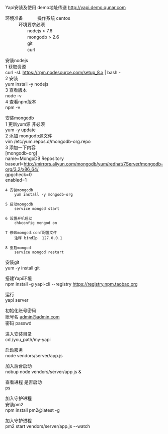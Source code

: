 Yapi安装及使用 demo地址传送  http://yapi.demo.qunar.com  



环境准备
　　　操作系统  centos  
　　　环境要求必须    
　　　　　nodejs  > 7.6  
　　　　　mongodb > 2.6  
　　　　　git   
　　　　　curl   

安装nodejs   
    1 获取资源  
        curl -sL https://rpm.nodesource.com/setup_8.x | bash -  
    2 安装  
        yum install -y nodejs  
    3 查看版本  
        node -v  
    4 查看npm版本  
        npm -v  

安装mongodb  
    1 更新yum源  非必须  
        yum -y update  
    2 添加 mongodb源文件     
        vim /etc/yum.repos.d/mongodb-org.repo    
    3 添加一下内容    
        [mongodb-org]    
        name=MongoDB Repository     
        baseurl=http://mirrors.aliyun.com/mongodb/yum/redhat/7Server/mongodb-org/3.2/x86_64/    
        gpgcheck=0        		
        enabled=1    
   
    4 安装mongodb	
        yum install -y mongodb-org  	

    5 启动mongodb     			
        service mongod start     	

    6 设置开机启动  	  	
        chkconfig mongod on  	 

    7 修改mongod.conf配置文件  	   		
        注释 bindIp  127.0.0.1     
    
    8 重启mongod	    		
        service mongod restart		

安装git       	  		
    yum -y install git   		
	   	
搭建Yapi环境	     	
    npm install -g yapi-cli --registry https://registry.npm.taobao.org  		
    	
运行	     	
    yapi server	    	
   	   
初始化账号密码        		
    账号名  admin@admin.com         		 
    密码  passwd         		
    
进入安装目录        		
    cd /you_path/my-yapi         		
    	  	  
启动服务             		
    node vendors/server/app.js        		
   		
加入后台启动      		
    nobup node vendors/server/app.js &      
  
查看进程 是否启动    	 
    ps    
  	
  
  
加入守护进程  
安装pm2    
    npm install pm2@latest -g   
   
加入守护进程   
    pm2 start vendors/server/app.js --watch   
